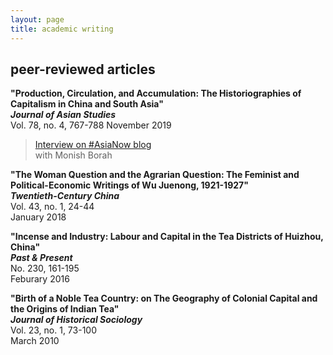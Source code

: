 ```yaml
---
layout: page
title: academic writing
---
```


## peer-reviewed articles

 **"Production, Circulation, and Accumulation: The Historiographies of Capitalism in China and South Asia"**  
 ***Journal of Asian Studies***  
 Vol. 78, no. 4, 767-788
 November 2019
 
 > [Interview on #AsiaNow blog](https://www.asianstudies.org/production-circulation-and-accumulation-andrew-liu-on-the-historiographies-of-capitalism-in-china-and-south-asia/)   
 > with Monish Borah 
 
 **"The Woman Question and the Agrarian Question: The Feminist and Political-Economic Writings of Wu Juenong, 1921-1927"**  
 ***Twentieth-Century China***  
 Vol. 43, no. 1, 24-44  
 January 2018  
 
 **"Incense and Industry: Labour and Capital in the Tea Districts of Huizhou, China"**  
 ***Past & Present***  
 No. 230, 161-195  
 Feburary 2016
 
 **"Birth of a Noble Tea Country: on The Geography of Colonial Capital and the Origins of Indian Tea"**  
 ***Journal of Historical Sociology***  
 Vol. 23, no. 1, 73-100  
 March 2010
 
